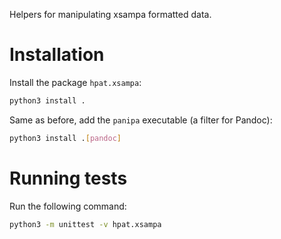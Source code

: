 Helpers for manipulating xsampa formatted data. 

# Installation

Install the package `hpat.xsampa`: 

~~~bash
python3 install .
~~~

Same as before, add the `panipa` executable (a filter for Pandoc): 

~~~bash
python3 install .[pandoc]
~~~


# Running tests

Run the following command:

~~~bash
python3 -m unittest -v hpat.xsampa
~~~

